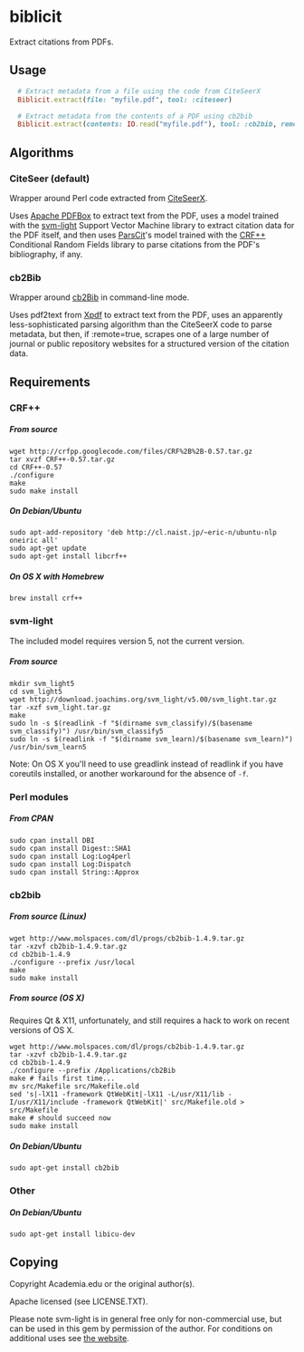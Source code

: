 biblicit
=============

Extract citations from PDFs.

## Usage

```ruby
  # Extract metadata from a file using the code from CiteSeerX
  Biblicit.extract(file: "myfile.pdf", tool: :citeseer)

  # Extract metadata from the contents of a PDF using cb2bib
  Biblicit.extract(contents: IO.read("myfile.pdf"), tool: :cb2bib, remote: true)
```

## Algorithms

### CiteSeer (default)

Wrapper around Perl code extracted from [CiteSeerX](http://citeseer.ist.psu.edu/). 

Uses [Apache PDFBox](http://pdfbox.apache.org/) to extract text from the PDF, uses a model trained with the [svm-light](http://svmlight.joachims.org/) Support Vector Machine library to extract citation data for the PDF itself, and then uses [ParsCit](http://aye.comp.nus.edu.sg/parsCit/)'s model trained with the [CRF++](http://code.google.com/p/crfpp/) Conditional Random Fields library to parse citations from the PDF's bibliography, if any.

### cb2Bib

Wrapper around [cb2Bib](http://www.molspaces.com/cb2bib/) in command-line mode.

Uses pdf2text from [Xpdf](http://www.foolabs.com/xpdf/download.html) to extract text from the PDF, uses an apparently less-sophisticated parsing algorithm than the CiteSeerX code to parse metadata, but then, if :remote=true, scrapes one of a large number of journal or public repository websites for a structured version of the citation data.

## Requirements

### CRF++
 
##### From source

    wget http://crfpp.googlecode.com/files/CRF%2B%2B-0.57.tar.gz
    tar xvzf CRF++-0.57.tar.gz
    cd CRF++-0.57
    ./configure 
    make
    sudo make install

##### On Debian/Ubuntu

    sudo apt-add-repository 'deb http://cl.naist.jp/~eric-n/ubuntu-nlp oneiric all'
    sudo apt-get update
    sudo apt-get install libcrf++

##### On OS X with Homebrew

    brew install crf++

### svm-light

The included model requires version 5, not the current version.

##### From source

    mkdir svm_light5
    cd svm_light5
    wget http://download.joachims.org/svm_light/v5.00/svm_light.tar.gz
    tar -xzf svm_light.tar.gz
    make
    sudo ln -s $(readlink -f "$(dirname svm_classify)/$(basename svm_classify)") /usr/bin/svm_classify5
    sudo ln -s $(readlink -f "$(dirname svm_learn)/$(basename svm_learn)") /usr/bin/svm_learn5

Note: On OS X you'll need to use greadlink instead of readlink if you have coreutils installed, or another workaround for the absence of `-f`.

### Perl modules

##### From CPAN

    sudo cpan install DBI
    sudo cpan install Digest::SHA1
    sudo cpan install Log:Log4perl
    sudo cpan install Log:Dispatch
    sudo cpan install String::Approx

### cb2bib

##### From source (Linux)

    wget http://www.molspaces.com/dl/progs/cb2bib-1.4.9.tar.gz
    tar -xzvf cb2bib-1.4.9.tar.gz
    cd cb2bib-1.4.9
    ./configure --prefix /usr/local
    make
    sudo make install

##### From source (OS X)

Requires Qt & X11, unfortunately, and still requires a hack to work on recent versions of OS X.

    wget http://www.molspaces.com/dl/progs/cb2bib-1.4.9.tar.gz
    tar -xzvf cb2bib-1.4.9.tar.gz
    cd cb2bib-1.4.9
    ./configure --prefix /Applications/cb2Bib
    make # fails first time...
    mv src/Makefile src/Makefile.old
    sed 's|-lX11 -framework QtWebKit|-lX11 -L/usr/X11/lib -I/usr/X11/include -framework QtWebKit|' src/Makefile.old > src/Makefile
    make # should succeed now
    sudo make install

##### On Debian/Ubuntu

    sudo apt-get install cb2bib

### Other

##### On Debian/Ubuntu

    sudo apt-get install libicu-dev

## Copying

Copyright Academia.edu or the original author(s).

Apache licensed (see LICENSE.TXT).

Please note svm-light is in general free only for non-commercial use, but can be used in this gem by permission of the author. For conditions on additional uses see [the website](http://svmlight.joachims.org/).
